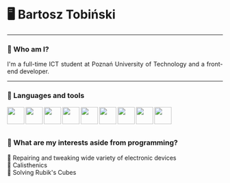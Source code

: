 # 🖥️ Bartosz Tobiński

***

### 👤 Who am I?
<p align="justify">I'm a full-time ICT student at Poznań University of Technology and a front-end developer.</p>

***

### 🧰 Languages and tools
<img align="left" padding="5px" width="40px" src="https://cdn.jsdelivr.net/gh/devicons/devicon/icons/vscode/vscode-original.svg" />
<img align="left" padding="5px" width="40px" src="https://cdn.jsdelivr.net/gh/devicons/devicon/icons/html5/html5-original.svg" />          
<img align="left" padding="5px" width="40px" src="https://cdn.jsdelivr.net/gh/devicons/devicon/icons/css3/css3-original.svg" />
<img align="left" padding="5px" width="40px" src="https://cdn.jsdelivr.net/gh/devicons/devicon/icons/tailwindcss/tailwindcss-plain.svg" />
<img align="left" padding="5px" width="40px" src="https://cdn.jsdelivr.net/gh/devicons/devicon/icons/javascript/javascript-original.svg" />
<img align="left" padding="5px" width="40px" src="https://cdn.jsdelivr.net/gh/devicons/devicon/icons/react/react-original.svg" />
<img align="left" padding="5px" width="40px" src="https://cdn.jsdelivr.net/gh/devicons/devicon/icons/cplusplus/cplusplus-original.svg" />
<img align="left" padding="5px" width="40px" src="https://cdn.jsdelivr.net/gh/devicons/devicon/icons/mysql/mysql-original-wordmark.svg" />
<img align="left" padding="5px" width="40px" src="https://cdn.jsdelivr.net/gh/devicons/devicon/icons/git/git-original.svg" />
          
<br />
<br />
<br />


### 🎨 What are my interests aside from programming?
🔧 Repairing and tweaking wide variety of electronic devices<br/>
🤸 Calisthenics<br/>
🧊 Solving Rubik's Cubes<br/>

